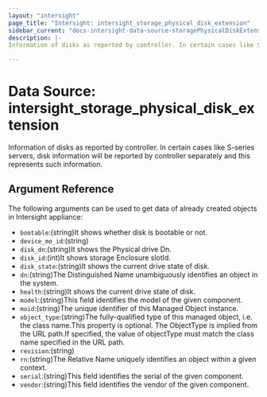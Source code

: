 ```yaml
---
layout: "intersight"
page_title: "Intersight: intersight_storage_physical_disk_extension"
sidebar_current: "docs-intersight-data-source-storagePhysicalDiskExtension"
description: |-
Information of disks as reported by controller. In certain cases like S-series servers, disk information will be reported by controller separately and this represents such information.

---
```


# Data Source: intersight_storage_physical_disk_extension
Information of disks as reported by controller. In certain cases like S-series servers, disk information will be reported by controller separately and this represents such information.

## Argument Reference
The following arguments can be used to get data of already created objects in Intersight appliance:
* `bootable`:(string)It shows whether disk is bootable or not.
* `device_mo_id`:(string)
* `disk_dn`:(string)It shows the Physical drive Dn.
* `disk_id`:(int)It shows storage Enclosure slotId.
* `disk_state`:(string)It shows the current drive state of disk.
* `dn`:(string)The Distinguished Name unambiguously identifies an object in the system.
* `health`:(string)It shows the current drive state of disk.
* `model`:(string)This field identifies the model of the given component.
* `moid`:(string)The unique identifier of this Managed Object instance.
* `object_type`:(string)The fully-qualified type of this managed object, i.e. the class name.This property is optional. The ObjectType is implied from the URL path.If specified, the value of objectType must match the class name specified in the URL path.
* `revision`:(string)
* `rn`:(string)The Relative Name uniquely identifies an object within a given context.
* `serial`:(string)This field identifies the serial of the given component.
* `vendor`:(string)This field identifies the vendor of the given component.

